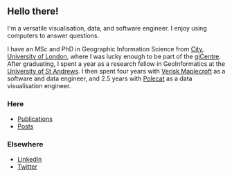 ## Hello there!

I'm a versatile visualisation, data, and software engineer.
I enjoy using computers to answer questions.

I have an MSc and PhD in Geographic Information Science from [City, University of London][],
where I was lucky enough to be part of the [giCentre][].
After graduating, I spent a year as a research fellow in GeoInformatics at the [University of St Andrews][].
I then spent four years with [Verisk Maplecroft][] as a software and data engineer,
and 2.5 years with [Polecat][] as a data visualisation engineer.

### Here

* [Publications](./publications/)
* [Posts](./posts/)

### Elsewhere

* [LinkedIn](https://www.linkedin.com/in/iaindillingham)
* [Twitter](https://twitter.com/iaindillingham)

[City, University of London]: https://www.city.ac.uk/
[giCentre]: https://www.gicentre.net/
[Polecat]: https://www.polecat.com/
[University of St Andrews]: https://www.st-andrews.ac.uk/
[Verisk Maplecroft]: https://www.maplecroft.com/
